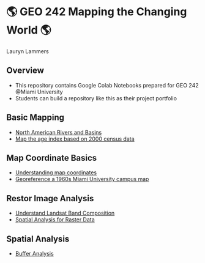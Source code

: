 # :earth_americas: GEO 242 Mapping the Changing World :earth_americas:

Lauryn Lammers

## Overview
- This repository contains Google Colab Notebooks prepared for GEO 242 @Miami University
- Students can build a repository like this as their project portfolio

## Basic Mapping

- [North American Rivers and Basins](https://github.com/llammers232/GIS-Project-Portfolio-GEO-242/blob/main/basic-mapping/qgis-north%20-american-rivers.ipynb)
- [Map the age index based on 2000 census data](https://github.com/llammers232/GIS-Project-Portfolio-GEO-242/blob/main/basic-mapping/age-index-mapping.ipynb)

## Map Coordinate Basics

- [Understanding map coordinates](https://github.com/llammers232/GIS-Project-Portfolio-GEO-242/blob/main/map-coordinate-basics/understanding-coordinates.ipynb)
- [Georeference a 1960s Miami University campus map](https://github.com/llammers232/GIS-Project-Portfolio-GEO-242/blob/main/map-coordinate-basics/Georeference-a-1960s-Miami-University-campus-map.ipynb)

## Restor Image Analysis

 - [Understand Landsat Band Composition](https://github.com/llammers232/GIS-Project-Portfolio-GEO-242/blob/main/raster-data-analysis/band-composition-for-landsat.ipynb)
 - [Spatial Analysis for Raster Data](https://colab.research.google.com/gist/llammers232/ec3be7ac53a80e04ba1b19bec6496986/week-09-assignment-template.ipynb)


## Spatial Analysis

- [Buffer Analysis](https://colab.research.google.com/gist/llammers232/ec3be7ac53a80e04ba1b19bec6496986/week-09-assignment-template.ipynb)
